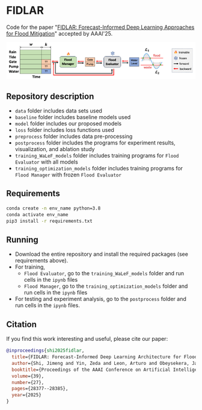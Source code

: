 # FIDLAR

Code for the paper "[FIDLAR: Forecast-Informed Deep Learning Approaches for Flood Mitigation](https://arxiv.org/abs/2402.13371)" accepted by AAAI'25.

<div align="left">
<img src="https://github.com/JimengShi/FIDLAR/blob/main/figures/fidlar_framework.png" alt="fidlar_framework" width="1000"/> 
</div>

## Repository description
- `data` folder includes data sets used
- `baseline` folder includes baseline models used
- `model` folder includes our proposed models
- `loss` folder includes loss functions used
- `preprocess` folder includes data pre-processing
- `postprocess` folder includes the programs for experiment results, visualization, and ablation study
- `training_WaLeF_models` folder includes training programs for `Flood Evaluator` with all models
- `training_optimization_models` folder includes training programs for `Flood Manager` with frozen `Flood Evaluator`


## Requirements
```bash
conda create -n env_name python=3.8
conda activate env_name
pip3 install -r requirements.txt
```

## Running
- Download the entire repository and install the required packages (see requirements above).
- For training,
  - `Flood Evaluator`, go to the `training_WaLeF_models` folder and run cells in the `ipynb` files
  - `Flood Manager`, go to the `training_optimization_models` folder and run cells in the `ipynb` files
- For testing and experiment analysis, go to the `postprocess` folder and run cells in the `ipynb` files.

## Citation
If you find this work interesting and useful, please cite our paper:

```bibtex
@inproceedings{shi2025fidlar,
  title={FIDLAR: Forecast-Informed Deep Learning Architecture for Flood Mitigation},
  author={Shi, Jimeng and Yin, Zeda and Leon, Arturo and Obeysekera, Jayantha and Narasimhan, Giri},
  booktitle={Proceedings of the AAAI Conference on Artificial Intelligence},
  volume={39},
  number={27},
  pages={28377--28385},
  year={2025}
}
